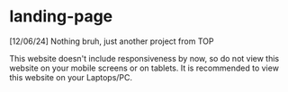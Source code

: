 # landing-page
[12/06/24] Nothing bruh, just another project from TOP

This website doesn't include responsiveness by now, so do not view this website on your mobile screens or on tablets. It is recommended to view this website on your Laptops/PC.